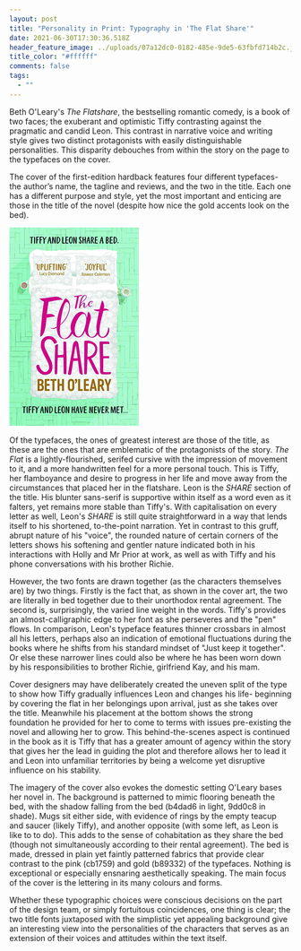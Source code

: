 ```yaml
---
layout: post
title: "Personality in Print: Typography in 'The Flat Share'"
date: 2021-06-30T17:30:36.518Z
header_feature_image: ../uploads/07a12dc0-0182-485e-9de5-63fbfd714b2c.jpeg
title_color: "#ffffff"
comments: false
tags:
  - ""
---
```

Beth O'Leary's *The Flatshare*, the bestselling romantic comedy, is a book of two faces; the exuberant and optimistic Tiffy contrasting against the pragmatic and candid Leon. This contrast in narrative voice and writing style gives two distinct protagonists with easily distinguishable personalities. This disparity debouches from within the story on the page to the typefaces on the cover.

The cover of the first-edition hardback features four different typefaces- the author’s name, the tagline and reviews, and the two in the title. Each one has a different purpose and style, yet the most important and enticing are those in the title of the novel (despite how nice the gold accents look on the bed).

![](../uploads/article1-flatsharecover.jpg "The hardcover of the first edition")

Of the typefaces, the ones of greatest interest are those of the title, as these are the ones that are emblematic of the protagonists of the story. *The Flat* is a lightly-flourished, serifed cursive with the impression of movement to it, and a more handwritten feel for a more personal touch. This is Tiffy, her flamboyance and desire to progress in her life and move away from the circumstances that placed her in the flatshare.  Leon is the *SHARE* section of the title. His blunter sans-serif is supportive within itself as a word even as it falters, yet remains more stable than Tiffy's. With capitalisation on every letter as well, Leon's *SHARE* is still quite straightforward in a way that lends itself to his shortened, to-the-point narration. Yet in contrast to this gruff, abrupt nature of his "voice", the rounded nature of certain corners of the letters shows his softening and gentler nature indicated both in his interactions with Holly and Mr Prior at work, as well as with Tiffy and his phone conversations with his brother Richie. 

However, the two fonts are drawn together (as the characters themselves are) by two things. Firstly is the fact that, as shown in the cover art, the two are literally in bed together due to their unorthodox rental agreement. The second is, surprisingly, the varied line weight in the words. Tiffy's provides an almost-calligraphic edge to her font as she perseveres and the "pen" flows. In comparison, Leon's typeface features thinner crossbars in almost all his letters, perhaps also an indication of emotional fluctuations during the books where he shifts from his standard mindset of "Just keep it together". Or else these narrower lines could also be where he has been worn down by his responsibilities to brother Richie, girlfriend Kay, and his mam.

Cover designers may have deliberately created the uneven split of the type to show how Tiffy gradually influences Leon and changes his life- beginning by covering the flat in her belongings upon arrival, just as she takes over the title. Meanwhile his placement at the bottom shows the strong foundation he provided for her to come to terms with issues pre-existing the novel and allowing her to grow. This behind-the-scenes aspect is continued in the book as it is Tiffy that has a greater amount of agency within the story that gives her the lead in guiding the plot and therefore allows her to lead it and Leon into unfamiliar territories by being a welcome yet disruptive influence on his stability.

The imagery of the cover also evokes the domestic setting O'Leary bases her novel in. The background is patterned to mimic flooring beneath the bed, with the shadow falling from the bed (b4dad6 in light, 9dd0c8 in shade). Mugs sit either side, with evidence of rings by the empty teacup and saucer (likely Tiffy), and another opposite (with some left, as Leon is like to to do). This adds to the sense of cohabitation as they share the bed (though not simultaneously according to their rental agreement).  The bed is made, dressed in plain yet faintly patterned fabrics that provide clear contrast to the pink (cb1759) and gold (b89332) of the typefaces. Nothing is exceptional or especially ensnaring aesthetically speaking. The main focus of the cover is the lettering in its many colours and forms.

Whether these typographic choices were conscious decisions on the part of the design team, or simply fortuitous coincidences, one thing is clear; the two title fonts juxtaposed with the simplistic yet appealing background give an interesting view into the personalities of the characters that serves as an extension of their voices and attitudes within the text itself.